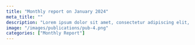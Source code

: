 ```yaml
---
title: "Monthly report on January 2024"
meta_title: ""
description: "Lorem ipsum dolor sit amet, consectetur adipiscing elit, sed do ​eiusmod tempor"
image: "/images/publications/pub-4.png"
categories: ["Monthly Report"]
---
```

